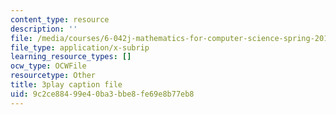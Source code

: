 ```yaml
---
content_type: resource
description: ''
file: /media/courses/6-042j-mathematics-for-computer-science-spring-2015/9c2ce88499e40ba3bbe8fe69e8b77eb8_CWkh5kb4TGc.srt
file_type: application/x-subrip
learning_resource_types: []
ocw_type: OCWFile
resourcetype: Other
title: 3play caption file
uid: 9c2ce884-99e4-0ba3-bbe8-fe69e8b77eb8
---
```


